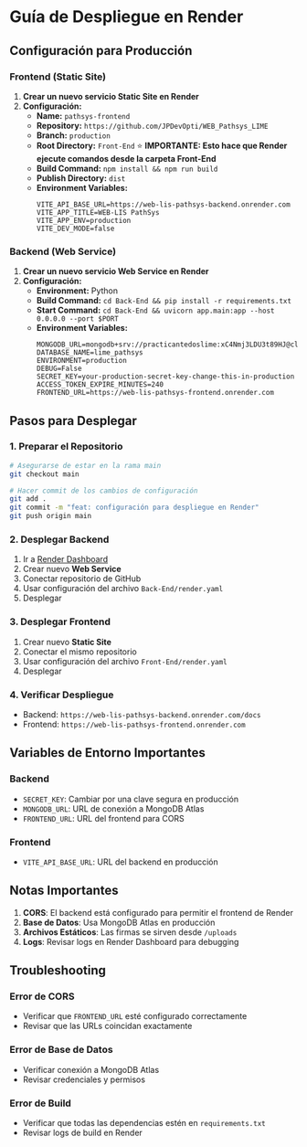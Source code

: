 # Guía de Despliegue en Render

## Configuración para Producción

### Frontend (Static Site)

1. **Crear un nuevo servicio Static Site en Render**
2. **Configuración:**
   - **Name:** `pathsys-frontend`
   - **Repository:** `https://github.com/JPDevOpti/WEB_Pathsys_LIME`
   - **Branch:** `production`
   - **Root Directory:** `Front-End` ⭐ **IMPORTANTE: Esto hace que Render ejecute comandos desde la carpeta Front-End**
   - **Build Command:** `npm install && npm run build`
   - **Publish Directory:** `dist`
   - **Environment Variables:**
     ```
     VITE_API_BASE_URL=https://web-lis-pathsys-backend.onrender.com
     VITE_APP_TITLE=WEB-LIS PathSys
     VITE_APP_ENV=production
     VITE_DEV_MODE=false
     ```

### Backend (Web Service)

1. **Crear un nuevo servicio Web Service en Render**
2. **Configuración:**
   - **Environment:** Python
   - **Build Command:** `cd Back-End && pip install -r requirements.txt`
   - **Start Command:** `cd Back-End && uvicorn app.main:app --host 0.0.0.0 --port $PORT`
   - **Environment Variables:**
     ```
     MONGODB_URL=mongodb+srv://practicantedoslime:xC4Nmj3LDU3t89HJ@cluster0.dujsqez.mongodb.net/
     DATABASE_NAME=lime_pathsys
     ENVIRONMENT=production
     DEBUG=False
     SECRET_KEY=your-production-secret-key-change-this-in-production
     ACCESS_TOKEN_EXPIRE_MINUTES=240
     FRONTEND_URL=https://web-lis-pathsys-frontend.onrender.com
     ```

## Pasos para Desplegar

### 1. Preparar el Repositorio

```bash
# Asegurarse de estar en la rama main
git checkout main

# Hacer commit de los cambios de configuración
git add .
git commit -m "feat: configuración para despliegue en Render"
git push origin main
```

### 2. Desplegar Backend

1. Ir a [Render Dashboard](https://dashboard.render.com)
2. Crear nuevo **Web Service**
3. Conectar repositorio de GitHub
4. Usar configuración del archivo `Back-End/render.yaml`
5. Desplegar

### 3. Desplegar Frontend

1. Crear nuevo **Static Site**
2. Conectar el mismo repositorio
3. Usar configuración del archivo `Front-End/render.yaml`
4. Desplegar

### 4. Verificar Despliegue

- Backend: `https://web-lis-pathsys-backend.onrender.com/docs`
- Frontend: `https://web-lis-pathsys-frontend.onrender.com`

## Variables de Entorno Importantes

### Backend
- `SECRET_KEY`: Cambiar por una clave segura en producción
- `MONGODB_URL`: URL de conexión a MongoDB Atlas
- `FRONTEND_URL`: URL del frontend para CORS

### Frontend
- `VITE_API_BASE_URL`: URL del backend en producción

## Notas Importantes

1. **CORS**: El backend está configurado para permitir el frontend de Render
2. **Base de Datos**: Usa MongoDB Atlas en producción
3. **Archivos Estáticos**: Las firmas se sirven desde `/uploads`
4. **Logs**: Revisar logs en Render Dashboard para debugging

## Troubleshooting

### Error de CORS
- Verificar que `FRONTEND_URL` esté configurado correctamente
- Revisar que las URLs coincidan exactamente

### Error de Base de Datos
- Verificar conexión a MongoDB Atlas
- Revisar credenciales y permisos

### Error de Build
- Verificar que todas las dependencias estén en `requirements.txt`
- Revisar logs de build en Render

